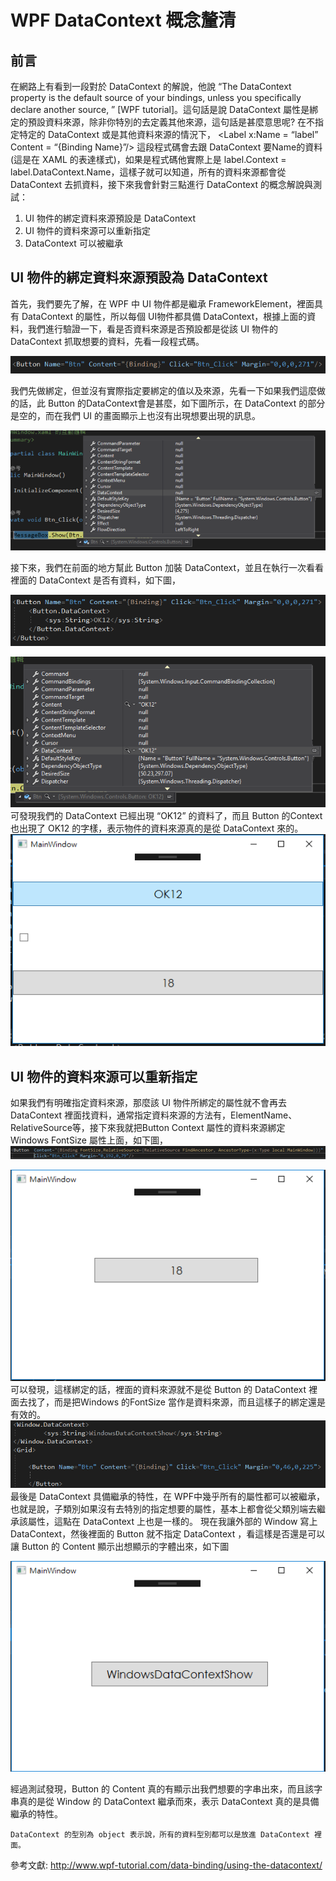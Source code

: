 # WPF DataContext 概念釐清

## 前言
在網路上有看到一段對於 DataContext 的解說，他說 “The DataContext property is the default source of your bindings, unless you specifically declare another source, ” [WPF tutorial]。這句話是說 DataContext 屬性是綁定的預設資料來源，除非你特別的去定義其他來源，這句話是甚麼意思呢? 在不指定特定的 DataContext 或是其他資料來源的情況下， <Label x:Name = “label” Content = “{Binding Name}”/> 這段程式碼會去跟 DataContext 要Name的資料(這是在 XAML 的表達樣式)，如果是程式碼他實際上是 label.Context = label.DataContext.Name，這樣子就可以知道，所有的資料來源都會從 DataContext 去抓資料，接下來我會針對三點進行 DataContext 的概念解說與測試：

1.	UI 物件的綁定資料來源預設是 DataContext
2.	UI 物件的資料來源可以重新指定
3.	DataContext 可以被繼承

## UI 物件的綁定資料來源預設為 DataContext
首先，我們要先了解，在 WPF 中 UI 物件都是繼承 FrameworkElement，裡面具有 DataContext 的屬性，所以每個 UI物件都具備 DataContext，根據上面的資料，我們進行驗證一下，看是否資料來源是否預設都是從該 UI 物件的 DataContext 抓取想要的資料，先看一段程式碼。

![](./images/01.png)

我們先做綁定，但並沒有實際指定要綁定的值以及來源，先看一下如果我們這麼做的話，此 Button 的DataContext會是甚麼，如下圖所示，在 DataContext 的部分是空的，而在我們 UI 的畫面顯示上也沒有出現想要出現的訊息。

![](./images/02.png)

接下來，我們在前面的地方幫此 Button 加裝 DataContext，並且在執行一次看看裡面的 DataContext 是否有資料，如下圖，

![](./images/03.png)

![](./images/04.png)
可發現我們的 DataContext 已經出現 “OK12” 的資料了，而且 Button 的Context 也出現了 OK12 的字樣，表示物件的資料來源真的是從 DataContext 來的。
![](./images/05.png)

## UI 物件的資料來源可以重新指定
如果我們有明確指定資料來源，那麼該 UI 物件所綁定的屬性就不會再去 DataContext 裡面找資料，通常指定資料來源的方法有，ElementName、RelativeSource等，接下來我就把Button Context 屬性的資料來源綁定 Windows FontSize 屬性上面，如下圖，
![](./images/06.png)

![](./images/07.png)
可以發現，這樣綁定的話，裡面的資料來源就不是從 Button 的 DataContext 裡面去找了，而是把Windows 的FontSize 當作是資料來源，而且這樣子的綁定還是有效的。
![](./images/08.png)
最後是 DataContext 具備繼承的特性，在 WPF中幾乎所有的屬性都可以被繼承，也就是說，子類別如果沒有去特別的指定想要的屬性，基本上都會從父類別端去繼承該屬性，這點在 DataContext 上也是一樣的。
現在我讓外部的 Window 寫上 DataContext，然後裡面的 Button 就不指定 DataContext ，看這樣是否還是可以讓 Button 的 Content 顯示出想顯示的字體出來，如下圖

![](./images/09.png)


經過測試發現，Button 的 Content 真的有顯示出我們想要的字串出來，而且該字串真的是從 Window 的 DataContext 繼承而來，表示 DataContext 真的是具備繼承的特性。

`DataContext 的型別為 object 表示說，所有的資料型別都可以是放進 DataContext 裡面。`

參考文獻: http://www.wpf-tutorial.com/data-binding/using-the-datacontext/
